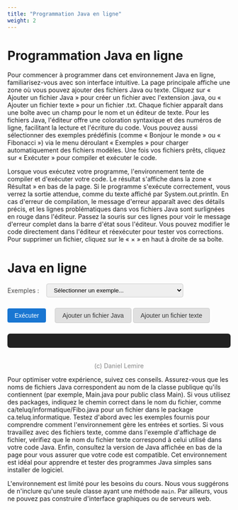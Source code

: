 ```yaml
---
title: "Programmation Java en ligne"
weight: 2
---
```



# Programmation Java en ligne

Pour commencer à programmer dans cet environnement Java en ligne, familiarisez-vous avec son interface intuitive. La page principale affiche une zone où vous pouvez ajouter des fichiers Java ou texte. Cliquez sur « Ajouter un fichier Java » pour créer un fichier avec l'extension .java, ou « Ajouter un fichier texte » pour un fichier .txt. Chaque fichier apparaît dans une boîte avec un champ pour le nom et un éditeur de texte. Pour les fichiers Java, l'éditeur offre une coloration syntaxique et des numéros de ligne, facilitant la lecture et l'écriture du code. Vous pouvez aussi sélectionner des exemples prédéfinis (comme « Bonjour le monde » ou « Fibonacci ») via le menu déroulant « Exemples » pour charger automatiquement des fichiers modèles. Une fois vos fichiers prêts, cliquez sur « Exécuter » pour compiler et exécuter le code.

Lorsque vous exécutez votre programme, l'environnement tente de compiler et d'exécuter votre code. Le résultat s'affiche dans la zone « Résultat » en bas de la page. Si le programme s'exécute correctement, vous verrez la sortie attendue, comme du texte affiché par System.out.println. En cas d'erreur de compilation, le message d'erreur apparaît avec des détails précis, et les lignes problématiques dans vos fichiers Java sont surlignées en rouge dans l'éditeur. Passez la souris sur ces lignes pour voir le message d'erreur complet dans la barre d'état sous l'éditeur. Vous pouvez modifier le code directement dans l'éditeur et réexécuter pour tester vos corrections. Pour supprimer un fichier, cliquez sur le « × » en haut à droite de sa boîte.


  <style>
    /*.container { max-width: 900px; margin: 40px auto; background: #fff; border-radius: 8px; box-shadow: 0 2px 8px #0001; padding: 32px; }*/
    .files { margin-bottom: 24px; }
    .file-block { background: #f9f9f9; border: 1px solid #ddd; border-radius: 6px; padding: 16px; margin-bottom: 12px; position: relative; }
    java-runner-container label { display: block; font-weight: bold; margin-bottom: 4px; }
    java-runner-container input[type=text], textarea { width: 100%; padding: 8px; margin-bottom: 8px; border-radius: 4px; border: 1px solid #ccc; font-family: monospace; }
    .file-type { margin-bottom: 8px; }
    button { background: #1976d2; color: #fff; border: none; border-radius: 4px; padding: 8px 16px; font-size: 1em; cursor: pointer; margin-right: 8px; }
    button.remove { background: #e53935; }
    #result { background: #222; color: #eee; padding: 16px; border-radius: 6px; margin-top: 24px; white-space: pre-wrap; font-family: monospace; }
    .add-btns { margin-bottom: 16px; }
    .add-btns button.add-file {
      background: #e0e0e0;
      color: #333;
      border: 1px solid #ccc;
      margin-right: 0;
      margin-left: 0;
      font-weight: normal;
    }
    .add-btns button.add-file:active, .add-btns button.add-file:focus {
      background: #d0d0d0;
    }
    button.remove {
      display: none;
    }
    .file-block .remove-x {
      position: absolute;
      top: 8px;
      right: 10px;
      color: #888;
      background: none;
      border: none;
      font-size: 1.2em;
      cursor: pointer;
      padding: 0 6px;
      line-height: 1;
      z-index: 2;
      transition: color 0.2s;
    }
    .file-block .remove-x:hover {
      color: #c00;
    }
    /* Ajoute le style pour le surlignage d'erreur Java dans CodeMirror */
    .cm-java-error {
      background: #ffe0e0 !important;
      border-bottom: 2px dotted #c00;
      cursor: pointer;
    }
    .cm-java-error-line {
      background: #fff0f0 !important;
    }
  </style>


  <link rel="stylesheet" href="https://cdnjs.cloudflare.com/ajax/libs/codemirror/5.65.16/codemirror.min.css">
  <link rel="stylesheet" href="https://cdnjs.cloudflare.com/ajax/libs/codemirror/5.65.16/theme/eclipse.min.css">
  <div class="java-runner-container">
    <h1>Java en ligne</h1>
    <form id="runForm">
      <div style="display:flex; align-items:center; gap:16px; margin-bottom:18px;">
        <label for="example-select" style="font-weight:normal; color:#444;">Exemples :</label>
        <select id="example-select" style="padding:6px 12px; border-radius:4px; border:1px solid #ccc;">
          <option value="">Sélectionner un exemple...</option>
          <option value="ex1">Affichage d'un fichier texte (2 Java + 1 texte)</option>
          <option value="ex2">Bonjour le monde (simple)</option>
          <option value="ex3">Fibonacci (package, commentaires FR)</option>
        </select>
      </div>
      <div id="files" class="files"></div>
      <div style="display:flex; align-items:center; gap:12px; margin-bottom:0; margin-top:12px;">
        <button type="submit">Exécuter</button>
        <div class="add-btns" style="margin:0;">
          <button type="button" class="add-file" onclick="addFile('java')">Ajouter un fichier Java</button>
          <button type="button" class="add-file" onclick="addFile('txt')">Ajouter un fichier texte</button>
        </div>
      </div>
    </form>
    <div id="result"></div>
    <div style="text-align:center; margin-top:32px; color:#888;">(c) Daniel Lemire</div>
    <div id="java-version" style="text-align:center; margin-top:8px; color:#888;"></div>
  </div>
  <script src="https://cdnjs.cloudflare.com/ajax/libs/codemirror/5.65.16/codemirror.min.js"></script>
  <script src="https://cdnjs.cloudflare.com/ajax/libs/codemirror/5.65.16/mode/clike/clike.min.js"></script>
  <script>
    let fileCount = 0;
    function addFile(type, initialName = '', initialContent = '') {
      const filesDiv = document.getElementById('files');
      const block = document.createElement('div');
      block.className = 'file-block';
      const isJava = type === 'java';
      const codeId = `code_${fileCount}`;
      block.innerHTML = `
        <button type="button" class="remove-x" title="Retirer" onclick="this.parentElement.remove()">×</button>
        <div class="file-type">Type : <b>${isJava ? 'Java' : 'Texte'}</b></div>
        <label>Nom du fichier</label>
        <input type="text" name="${type}_name_${fileCount}" placeholder="${isJava ? 'Main.java' : 'fichier.txt'}" required value="${initialName}">
        <label>Contenu</label>
        ${isJava
          ? `<textarea id="${codeId}" name="${type}_content_${fileCount}" rows="6"></textarea>`
          : `<textarea name="${type}_content_${fileCount}" rows="6" required>${initialContent}</textarea>`}
        ${isJava ? '<div class="java-status-bar" style="margin-top:4px;font-size:0.95em;color:#c00;min-height:1.2em;"></div>' : ''}
      `;
      filesDiv.appendChild(block);
      if (isJava) {
        const editor = CodeMirror.fromTextArea(document.getElementById(codeId), {
          mode: "text/x-java",
          theme: "eclipse",
          lineNumbers: true,
          indentUnit: 4,
          tabSize: 4,
          autofocus: fileCount === 0
        });
        editor.setValue(initialContent);
        block._cm = editor;
      }
      fileCount++;
    }
    document.getElementById('runForm').onsubmit = async function(e) {
      e.preventDefault();
      const java_files = [], txt_files = [];
      const data = new FormData(this);
      // Synchronise les contenus CodeMirror dans les textarea cachés
      document.querySelectorAll('.file-block').forEach(block => {
        const type = block.querySelector('.file-type b').textContent === 'Java' ? 'java' : 'txt';
        const nameInput = block.querySelector('input[type=text]');
        let content;
        if (type === 'java' && block._cm) {
          content = block._cm.getValue();
          // Met à jour le textarea caché pour éviter l'erreur de validation
          block.querySelector('textarea').value = content;
        } else {
          content = block.querySelector('textarea').value;
        }
        if (type === 'java') {
          java_files.push({ name: nameInput.value, content });
        } else {
          txt_files.push({ name: nameInput.value, content });
        }
      });
      let resultDiv = document.getElementById('result');
      resultDiv.textContent = 'Exécution en cours';
      let dots = 0;
      let execAnim = setInterval(function() {
        dots = (dots + 1) % 4;
        resultDiv.textContent = 'Exécution en cours' + '.'.repeat(dots);
      }, 500);
      const resp = await fetch('{{<endpoint>}}', {
        method: 'POST',
        headers: { 'Content-Type': 'application/json' },
        body: JSON.stringify({ java_files, txt_files })
      });
      let resultText = await resp.text();
      clearInterval(execAnim);
      let displayDiv = document.getElementById('result');
      try {
        const resultJson = JSON.parse(resultText);
        if (resultJson.status === 'ran_successfully') {
          displayDiv.innerHTML = '<pre style="color:#222;background:#e0ffe0;padding:12px;border-radius:6px;">' +
            (resultJson.output || '').replace(/\n/g, '<br>') + '</pre>';
          // Nettoie les erreurs précédentes
          document.querySelectorAll('.file-block').forEach(block => {
            if (block._cm) {
              block._cm.operation(() => {
                block._cm.getAllMarks().forEach(m => m.clear());
              });
            }
          });
        } else if (resultJson.status === 'compiling') {
          displayDiv.innerHTML = '<pre style="color:#c00;background:#ffe0e0;padding:12px;border-radius:6px;">' +
            (resultJson.error || '').replace(/\n/g, '<br>') + '</pre>';
          // Parse et surligne les erreurs dans CodeMirror
          const errorText = resultJson.error || '';
          // Regexp pour extraire : NomFichier.java:ligne: ...\n message
          // Modifié pour supporter les chemins (ex: ca/teluq/informatique/Fibo.java)
          const errorRegex = /([\w./\\-]+\.java):(\d+): error: ([^\n]+)([\s\S]*?)(?=\n[\w./\\-]+\.java:|$)/g;
          let match;
          // Pour chaque éditeur, nettoie les erreurs précédentes
          document.querySelectorAll('.file-block').forEach(block => {
            if (block._cm) {
              block._cm.operation(() => {
                block._cm.getAllMarks().forEach(m => m.clear());
              });
            }
          });
          while ((match = errorRegex.exec(errorText)) !== null) {
            const [_, file, lineStr, msg, details] = match;
            const line = parseInt(lineStr, 10) - 1; // CodeMirror est 0-based
            // Trouve le bloc correspondant au fichier
            document.querySelectorAll('.file-block').forEach(block => {
              const nameInput = block.querySelector('input[type=text]');
              // Compare le nom du fichier avec ou sans chemin
              if (nameInput && (nameInput.value.trim() === file || nameInput.value.trim().endsWith('/'+file) || nameInput.value.trim().endsWith('\\'+file))) {
                if (block._cm) {
                  block._cm.operation(() => {
                    // Surligne la ligne
                    const mark = block._cm.markText({line, ch:0}, {line:line+1, ch:0}, {
                      className: 'cm-java-error',
                      title: (msg + (details ? details.replace(/\s+/g, ' ') : '')).trim()
                    });
                    // Ajoute gestion du survol pour afficher l'erreur dans la status bar
                    const statusBar = block.querySelector('.java-status-bar');
                    if (statusBar) {
                      const errorMsg = (msg + (details ? details.replace(/\s+/g, ' ') : '')).trim();
                      // Nettoie les anciens listeners
                      if (!block._cm._javaErrorStatusListeners) block._cm._javaErrorStatusListeners = [];
                      block._cm._javaErrorStatusListeners.forEach(({line, handler}) => {
                        block._cm.off('cursorActivity', handler);
                      });
                      block._cm._javaErrorStatusListeners = [];
                      // Ajoute un listener pour afficher l'erreur au survol de la ligne
                      const handler = function(cm) {
                        const pos = cm.getCursor();
                        if (pos.line === line) {
                          statusBar.textContent = errorMsg;
                        } else {
                          statusBar.textContent = '';
                        }
                      };
                      block._cm.on('cursorActivity', handler);
                      block._cm._javaErrorStatusListeners.push({line, handler});
                      // Ajoute aussi un survol direct (pour la souris)
                      const lineHandle = block._cm.getLineHandle(line);
                      if (lineHandle) {
                        block._cm.addLineClass(lineHandle, 'wrap', 'cm-java-error-line');
                        // Ajoute un event sur le DOM
                        setTimeout(() => {
                          const lines = block._cm.display.lineDiv.querySelectorAll('.cm-java-error-line');
                          lines.forEach(domLine => {
                            domLine.onmouseenter = () => { statusBar.textContent = errorMsg; };
                            domLine.onmouseleave = () => { statusBar.textContent = ''; };
                          });
                        }, 10);
                      }
                    }
                  });
                }
              }
            });
          }
        } else {
          displayDiv.textContent = JSON.stringify(resultJson, null, 2);
        }
      } catch (e) {
        clearInterval(execAnim);
        displayDiv.textContent = resultText;
      }
    };
    window.onload = () => {
      addFile('java', 'Bonjour.java', 'void main() {\n    System.out.println("Bonjour le monde!");\n}');
    };
    fetch('{{<endpoint>}}/../java-version').then(r => r.json()).then(data => {
      if (data.version) {
        document.getElementById('java-version').textContent = 'Java : ' + data.version;
      }
    });
    function clearFiles() {
      document.getElementById('files').innerHTML = '';
      fileCount = 0;
    }
    document.getElementById('example-select').onchange = function() {
      const v = this.value;
      clearFiles();
      if (v === 'ex1') {
        addFile('java', 'ProgrammeAffichageFichier.java',
`public class ProgrammeAffichageFichier {
    public static void main(String[] args) {
        String nomFichier = "fichier.txt";
        UtilitaireLectureFichier lecteur = new UtilitaireLectureFichier();
        lecteur.afficherContenuFichier(nomFichier);
    }
}`);
        addFile('java', 'UtilitaireLectureFichier.java',
`import java.io.BufferedReader;
import java.io.FileReader;
import java.io.IOException;
public class UtilitaireLectureFichier {
    public void afficherContenuFichier(String nomFichier) {
        try (BufferedReader lecteur = new BufferedReader(new FileReader(nomFichier))) {
            String ligne;
            while ((ligne = lecteur.readLine()) != null) {
                System.out.println(ligne);
            }
        } catch (IOException e) {
            System.err.println("Erreur lors de la lecture du fichier : " + e.getMessage());
        }
    }
}`);
        addFile('txt', 'fichier.txt', 'Bonjour la vie');
      } else if (v === 'ex2') {
        addFile('java', 'Bonjour.java',
`public class Bonjour {
    public static void main(String[] args) {
        System.out.println("Bonjour le monde!");
    }
}`);
      } else if (v === 'ex3') {
        addFile('java', 'ca/teluq/informatique/Fibo.java',
`package ca.teluq.informatique;
public class Fibo {
    public static int fibonacci(int n) {
        if (n <= 1) return n;
        return fibonacci(n-1) + fibonacci(n-2);
    }
    public static void main(String[] args) {
        // Affiche les 10 premiers termes
        for (int i = 0; i < 10; i++) {
            System.out.println("F(" + i + ") = " + fibonacci(i));
        }
    }
}`);
      }
    };
  </script>



Pour optimiser votre expérience, suivez ces conseils. Assurez-vous que les noms de fichiers Java correspondent au nom de la classe publique qu'ils contiennent (par exemple, Main.java pour public class Main). Si vous utilisez des packages, indiquez le chemin correct dans le nom du fichier, comme ca/teluq/informatique/Fibo.java pour un fichier dans le package ca.teluq.informatique. Testez d'abord avec les exemples fournis pour comprendre comment l'environnement gère les entrées et sorties. Si vous travaillez avec des fichiers texte, comme dans l'exemple d'affichage de fichier, vérifiez que le nom du fichier texte correspond à celui utilisé dans votre code Java. Enfin, consultez la version de Java affichée en bas de la page pour vous assurer que votre code est compatible. Cet environnement est idéal pour apprendre et tester des programmes Java simples sans installer de logiciel.

L'environnement est limité pour les besoins du cours. Nous vous suggérons de n'inclure qu'une seule classe ayant une méthode `main`. Par ailleurs, vous ne pouvez pas construire d'interface graphiques ou de serveurs web.